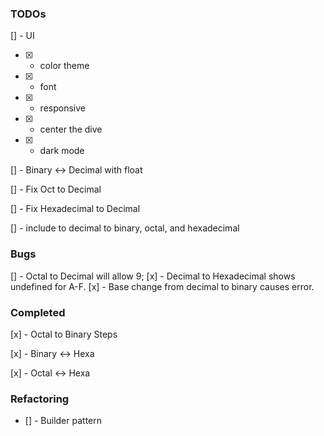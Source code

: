 ### TODOs

[] - UI

- [x] - color theme
- [x] - font
- [x] - responsive
- [x] - center the dive
- [x] - dark mode

[] - Binary <-> Decimal with float

[] - Fix Oct to Decimal

[] - Fix Hexadecimal to Decimal

[] - include to decimal to binary, octal, and hexadecimal

### Bugs

[] - Octal to Decimal will allow 9;
[x] - Decimal to Hexadecimal shows undefined for A-F.
[x] - Base change from decimal to binary causes error.

### Completed

[x] - Octal to Binary Steps

[x] - Binary <-> Hexa

[x] - Octal <-> Hexa

### Refactoring

- [] - Builder pattern
